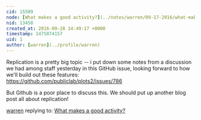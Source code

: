 ```yaml
---
cid: 15509
node: [What makes a good activity?](../notes/warren/09-17-2016/what-makes-a-good-activity)
nid: 13458
created_at: 2016-09-28 14:49:17 +0000
timestamp: 1475074157
uid: 1
author: [warren](../profile/warren)
---
```


Replication is a pretty big topic -- i put down some notes from a discussion we had among staff yesterday in this GitHub issue, looking forward to how we'll build out these features: https://github.com/publiclab/plots2/issues/786

But Github is a poor place to discuss this. We should put up another blog post all about replication!

[warren](../profile/warren) replying to: [What makes a good activity?](../notes/warren/09-17-2016/what-makes-a-good-activity)

